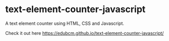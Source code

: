 # text-element-counter-javascript
A text element counter using HTML, CSS and Javascript.

Check it out here https://edubcm.github.io/text-element-counter-javascript/
